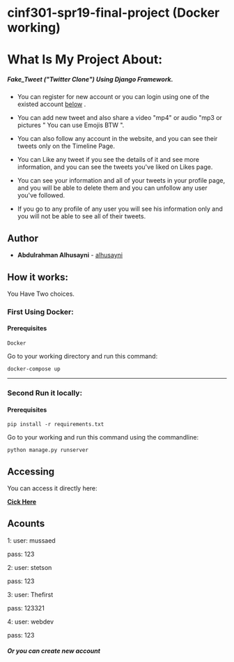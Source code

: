 # cinf301-spr19-final-project (Docker working)



# What Is My Project About:

##### Fake_Tweet ("Twitter Clone") Using Django Framework.

- You can register for new account or you can login using one of the existed account [below](#acounts) .

- You can add new tweet and also share a video "mp4" or audio "mp3 or pictures " You can use Emojis BTW ".

- You can also follow any account in the website, and you can see their tweets only on the Timeline Page.

- You can Like any tweet if you see the details of it and see more information, and you can see the tweets you've liked on Likes page.

- You can see your information and all of your tweets in your profile page, and you will be able to delete them and you can unfollow any user you've followed.

- If you go to any profile of any user you will see his information only and you will not be able to see all of their tweets.


## Author

* **Abdulrahman Alhusayni**  - [alhusayni](https://github.com/Alhusayni)


## How it works:

You Have Two choices.

### First Using Docker: 

#### Prerequisites


```
Docker 
```

Go to your working directory and run this command:

```
docker-compose up
```
------------

### Second Run it locally:

#### Prerequisites


```
pip install -r requirements.txt
```

Go to your working and run this command using the commandline:

```
python manage.py runserver
```

## Accessing

You can access it directly here:



  [**Cick Here** ](http://157.230.60.25)


## Acounts


1: 
user: mussaed

pass: 123

2:
user: stetson

pass: 123

3:
user: Thefirst

pass: 123321

4:
user: webdev

pass: 123



##### Or you can create new account

